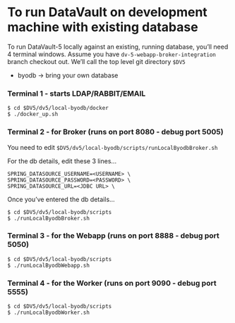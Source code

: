 # To run DataVault on development machine with existing database

To run DataVault-5 locally against an existing, running database,
you’ll need 4 terminal windows. Assume you have `dv-5-webapp-broker-integration` branch checkout out. 
We’ll call the top level git directory `$DV5`

 *  byodb -> bring your own database

### Terminal 1 - starts LDAP/RABBIT/EMAIL  
```
$ cd $DV5/dv5/local-byodb/docker
$ ./docker_up.sh
```

### Terminal 2 - for Broker  (runs on port 8080 - debug port 5005)
You need to edit `$DV5/dv5/local-byodb/scripts/runLocalByodbBroker.sh`

For the db details, edit these 3 lines...

```
SPRING_DATASOURCE_USERNAME=<USERNAME> \
SPRING_DATASOURCE_PASSWORD=<PASSWORD> \
SPRING_DATASOURCE_URL=<JDBC URL> \
```

Once you’ve entered the db details…

```
$ cd $DV5/dv5/local-byodb/scripts
$ ./runLocalByodbBroker.sh
```

### Terminal 3 - for the Webapp (runs on port 8888 - debug port 5050)
```
$ cd $DV5/dv5/local-byodb/scripts
$ ./runLocalByodbWebapp.sh
```

### Terminal 4 - for the Worker (runs on port 9090 - debug port 5555)
```
$ cd $DV5/dv5/local-byodb/scripts
$ ./runLocalByodbWorker.sh
```
